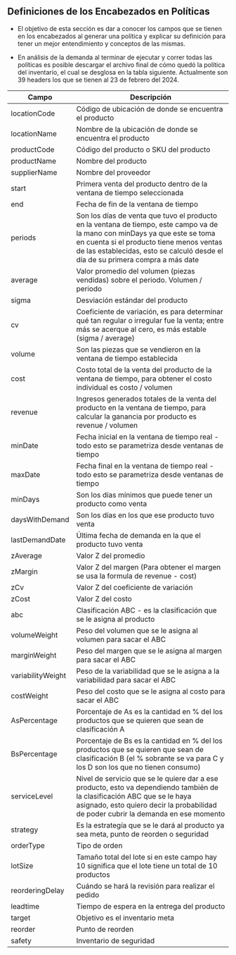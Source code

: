 ## Definiciones de los Encabezados en Políticas

- El objetivo de esta sección es dar a conocer los campos que se tienen en los encabezados al generar una política y explicar su definición para tener un mejor entendimiento y conceptos de las mismas.

- En análisis de la demanda al terminar de ejecutar y correr todas las políticas es posible descargar el archivo final de cómo quedó la política del inventario, el cual se desglosa en la tabla siguiente. Actualmente son 39 headers los que se tienen al 23 de febrero del 2024.

| Campo             | Descripción                     |
|-------------------|---------------------------------|
| locationCode      | Código de ubicación de donde se encuentra el producto             |
| locationName      | Nombre de la ubicación de donde se encuentra el producto          |
| productCode       | Código del producto o SKU del producto            |
| productName       | Nombre del producto              |
| supplierName      | Nombre del proveedor             |
| start             | Primera venta del producto dentro de la ventana de tiempo seleccionada|
| end               | Fecha de fin de la ventana de tiempo                    |
| periods           | Son los días de venta que tuvo el producto en la ventana de tiempo, este campo va de la mano con minDays ya que este se toma en cuenta si el producto tiene menos ventas de las establecidas, esto se calculó desde el día de su primera compra a más date         |
| average           | Valor promedio del volumen (piezas vendidas) sobre el periodo.  Volumen / periodo                |
| sigma             | Desviación estándar del producto              |
| cv                | Coeficiente de variación, es para determinar qué tan regular o irregular fue la venta; entre más se acerque al cero, es más estable  (sigma / average)       |
| volume            | Son las piezas que se vendieron en la ventana de tiempo establecida            |
| cost              | Costo total de la venta del producto de la ventana de tiempo, para obtener el costo individual es costo / volumen           |
| revenue           | Ingresos generados totales de la venta del producto en la ventana de tiempo, para calcular la ganancia por producto es revenue / volumen              |
| minDate           | Fecha inicial en la ventana de tiempo real - todo esto se parametriza desde ventanas de tiempo                     |
| maxDate           | Fecha final en la ventana de tiempo real - todo esto se parametriza desde ventanas de tiempo                     |
| minDays           | Son los días mínimos que puede tener un producto como venta       |
| daysWithDemand    | Son los días en los que ese producto tuvo venta                 |
| lastDemandDate    | Última fecha de demanda en la que el producto tuvo venta         |
| zAverage          | Valor Z del promedio             |
| zMargin           | Valor Z del margen (Para obtener el margen se usa la formula de revenue - cost)              |
| zCv               | Valor Z del coeficiente de variación |
| zCost             | Valor Z del costo                 |
| abc               | Clasificación ABC - es la clasificación que se le asigna al producto              |
| volumeWeight      | Peso del volumen que se le asigna al volumen para sacar el ABC                |
| marginWeight      | Peso del margen que se le asigna al margen para sacar el ABC                 |
| variabilityWeight | Peso de la variabilidad que se le asigna a la variabilidad para sacar el ABC         |
| costWeight        | Peso del costo que se le asigna al costo para sacar el ABC                  |
| AsPercentage      | Porcentaje de As es la cantidad en % del los productos que se quieren que sean de clasificación A                |
| BsPercentage      | Porcentaje de Bs es la cantidad en % del los productos que se quieren que sean de clasificación B  (el % sobrante se va para C y los D son los que no tienen consumo)                |
| serviceLevel      | Nivel de servicio que se le quiere dar a ese producto, esto va dependiendo también de la clasificación ABC que se le haya asignado, esto quiero decir la probabilidad de poder cubrir la demanda en ese momento               |
| strategy          | Es la estrategía que se le dará al producto ya sea meta, punto de reorden o seguridad       |
| orderType         | Tipo de orden                    |
| lotSize           | Tamaño total del lote si en este campo hay 10 significa que el lote tiene un total de 10 productos                  |
| reorderingDelay   | Cuándo se hará la revisión para realizar el pedido             |
| leadtime          | Tiempo de espera en la entrega del producto                 |
| target            | Objetivo es el inventario meta                        |
| reorder           | Punto de reorden                        |
| safety            | Inventario de seguridad    |

